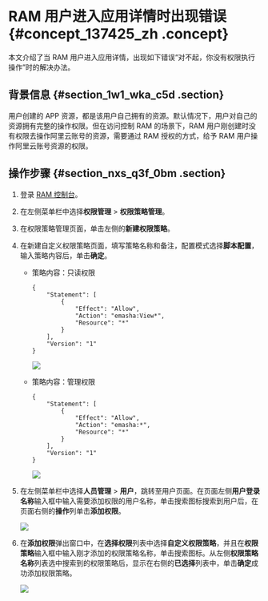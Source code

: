 # RAM 用户进入应用详情时出现错误 {#concept_137425_zh .concept}

本文介绍了当 RAM 用户进入应用详情，出现如下错误“对不起，你没有权限执行操作”时的解决办法。

## 背景信息 {#section_1w1_wka_c5d .section}

用户创建的 APP 资源，都是该用户自己拥有的资源。默认情况下，用户对自己的资源拥有完整的操作权限。但在访问控制 RAM 的场景下，RAM 用户刚创建时没有权限去操作阿里云账号的资源，需要通过 RAM 授权的方式，给予 RAM 用户操作阿里云账号资源的权限。

## 操作步骤 {#section_nxs_q3f_0bm .section}

1.  登录 [RAM 控制台](https://ram.console.aliyun.com)。
2.  在左侧菜单栏中选择**权限管理** \> **权限策略管理**。
3.  在权限策略管理页面，单击左侧的**新建权限策略**。
4.  在新建自定义权限策略页面，填写策略名称和备注，配置模式选择**脚本配置**，输入策略内容后，单击**确定**。
    -   策略内容：只读权限

        ``` {#codeblock_7kz_0z8_ywl}
        {
            "Statement": [
                {
                    "Effect": "Allow",
                    "Action": "emasha:View*",
                    "Resource": "*"
                }
            ],
            "Version": "1"
        }
        ```

        ![](http://static-aliyun-doc.oss-cn-hangzhou.aliyuncs.com/assets/img/1681336/156818638459948_zh-CN.png)

    -   策略内容：管理权限

        ``` {#codeblock_y2h_a34_m7z}
        {
            "Statement": [
                {
                    "Effect": "Allow",
                    "Action": "emasha:*",
                    "Resource": "*"
                }
            ],
            "Version": "1"
        }
        ```

        ![](http://static-aliyun-doc.oss-cn-hangzhou.aliyuncs.com/assets/img/1681336/156818638459950_zh-CN.png)

5.  在左侧菜单栏中选择**人员管理** \> **用户**，跳转至用户页面。在页面左侧**用户登录名称**输入框中输入需要添加权限的用户名称，单击搜索图标搜索到用户后，在页面右侧的**操作**列单击**添加权限**。

    ![](http://static-aliyun-doc.oss-cn-hangzhou.aliyuncs.com/assets/img/1681336/156818638459951_zh-CN.png)

6.  在**添加权限**弹出窗口中，在**选择权限**列表中选择**自定义权限策略**，并且在**权限策略**输入框中输入刚才添加的权限策略名称，单击搜索图标。从左侧**权限策略名称**列表选中搜索到的权限策略后，显示在右侧的**已选择**列表中，单击**确定**成功添加权限策略。

    ![](http://static-aliyun-doc.oss-cn-hangzhou.aliyuncs.com/assets/img/1681336/156818638459952_zh-CN.png)


